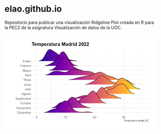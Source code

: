 # elao.github.io
Repositorio para publicar una visualización Ridgeline Plot creada en R para la PEC2 de la asignatura Visualización de datos de la UOC.

![Image text](/RidgelinePlot-TemperaurasMadrid2022.png)
